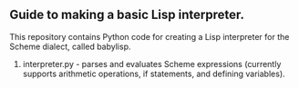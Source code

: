 
Guide to making a basic Lisp interpreter.
--------------------------------------------------------

This repository contains Python code for creating a Lisp interpreter for the Scheme dialect, called babylisp.

1) interpreter.py - parses and evaluates Scheme expressions (currently supports arithmetic operations, if statements, and defining variables).



